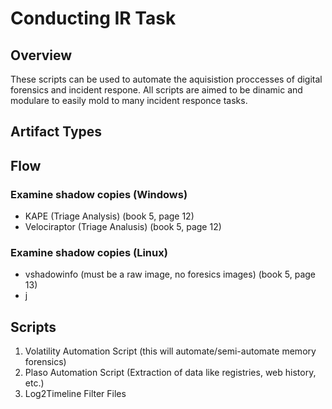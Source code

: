 # Conducting IR Task

## Overview
These scripts can be used to automate the aquisistion proccesses of digital forensics and incident respone.  All scripts are aimed to be dinamic and modulare to easily mold to many incident responce tasks.

## Artifact Types

## Flow

### Examine shadow copies (Windows)
- KAPE (Triage Analysis) (book 5, page 12)
- Velociraptor (Triage Analusis) (book 5, page 12)

### Examine shadow copies (Linux)
- vshadowinfo (must be a raw image, no foresics images) (book 5, page 13)
- j

## Scripts

1. Volatility Automation Script (this will automate/semi-automate memory forensics)
2. Plaso Automation Script (Extraction of data like registries, web history, etc.)
3. Log2Timeline Filter Files
